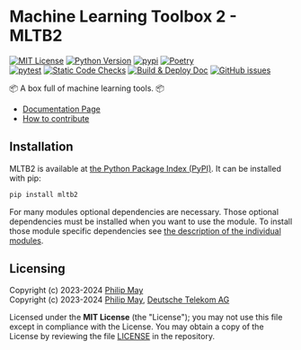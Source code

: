 # Machine Learning Toolbox 2 - MLTB2

[![MIT License](https://img.shields.io/github/license/telekom/mltb2)](https://github.com/telekom/mltb2/blob/main/LICENSE)
[![Python Version](https://img.shields.io/pypi/pyversions/mltb2)](https://www.python.org)
[![pypi](https://img.shields.io/pypi/v/mltb2.svg)](https://pypi.python.org/pypi/mltb2)
[![Poetry](https://img.shields.io/endpoint?url=https://python-poetry.org/badge/v0.json)](https://github.com/telekom/mltb2/blob/main/pyproject.toml)
<br/>
[![pytest](https://github.com/telekom/mltb2/actions/workflows/pytest.yml/badge.svg)](https://github.com/telekom/mltb2/actions/workflows/pytest.yml)
[![Static Code Checks](https://github.com/telekom/mltb2/actions/workflows/static_checks.yml/badge.svg)](https://github.com/telekom/mltb2/actions/workflows/static_checks.yml)
[![Build & Deploy Doc](https://github.com/telekom/mltb2/actions/workflows/build_deploy_doc.yml/badge.svg)](https://github.com/telekom/mltb2/actions/workflows/build_deploy_doc.yml)
[![GitHub issues](https://img.shields.io/github/issues-raw/telekom/mltb2)](https://github.com/telekom/mltb2/issues)

📦 A box full of machine learning tools. 📦

- [Documentation Page](https://telekom.github.io/mltb2/)
- [How to contribute](https://github.com/telekom/mltb2/blob/main/CONTRIBUTING.md)

## Installation

MLTB2 is available at [the Python Package Index (PyPI)](https://pypi.org/project/mltb2/).
It can be installed with pip:

```bash
pip install mltb2
```

For many modules optional dependencies are necessary.
Those optional dependencies must be installed when you want to use the module.
To install those module specific dependencies see
[the description of the individual modules](https://telekom.github.io/mltb2/api-reference.html).

## Licensing

Copyright (c) 2023-2024 [Philip May](https://philipmay.org)\
Copyright (c) 2023-2024 [Philip May](https://philipmay.org), [Deutsche Telekom AG](https://www.telekom.de/)

Licensed under the **MIT License** (the "License"); you may not use this file except in compliance with the License.
You may obtain a copy of the License by reviewing the file
[LICENSE](https://github.com/telekom/mltb2/blob/main/LICENSE) in the repository.

